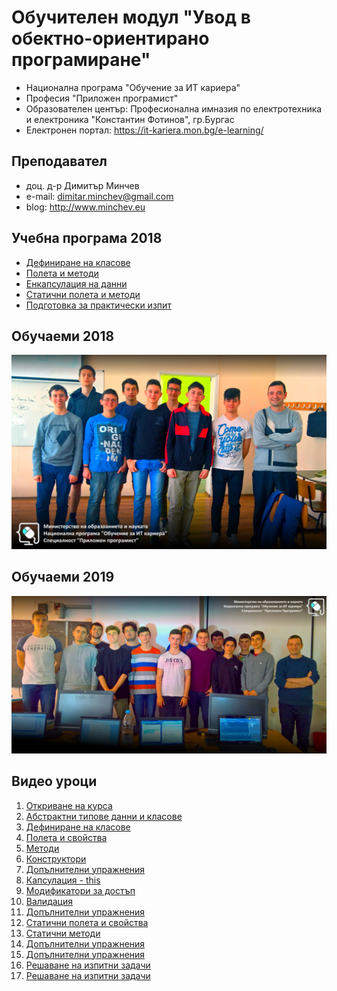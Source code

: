 # Обучителен модул "Увод в обектно-ориентирано програмиране"
- Национална програма "Обучение за ИТ кариера"
- Професия "Приложен програмист" 
- Образователен център: Професионална имназия по електротехника и електроника "Константин Фотинов", гр.Бургас  
- Електронен портал: https://it-kariera.mon.bg/e-learning/

## Преподавател
- доц. д-р Димитър Минчев
- e-mail: dimitar.minchev@gmail.com 
- blog: http://www.minchev.eu

## Учебна програма 2018
- [Дефиниране на класове](2018/1.%20Classes)
- [Полета и методи](2018/2.%20Properties%20and%20Methods)
- [Енкапсулация на данни](2018/3.%20Encapsulation)
- [Статични полета и методи](2018/4.%20Static%20Members)
- [Подготовка за практически изпит ](2018/5.%20Exam%20Preparation)

## Обучаеми 2018
![group_2018.jpg](group_2018.jpg)

## Обучаеми 2019
![group_2019.jpg](group_2019.jpg)

## Видео уроци
1. [Откриване на курса](https://youtu.be/vPuIhPxp8og)
2. [Абстрактни типове данни и класове](https://youtu.be/2eCMk43DqNY)
3. [Дефиниране на класове](https://youtu.be/Ph7TTASkty0)
4. [Полета и свойства](https://youtu.be/rrXAYDTdask)
5. [Методи](https://youtu.be/nElQiU4_YGs)
6. [Конструктори](https://youtu.be/4VbLyEVsNiA)
7. [Допълнителни упражнения](https://youtu.be/8nOiga9ABpc)
8. [Капсулация - this](https://youtu.be/lU-eEWdo9CQ)
9. [Модификатори за достъп](https://youtu.be/-jm7ddKWA_c)
10. [Валидация](https://youtu.be/F5iYqWs3sPQ)
11. [Допълнителни упражнения](https://youtu.be/S6wkay2Vlp8)
12. [Статични полета и свойства](https://youtu.be/ZMol3jI-M9w)
13. [Статични методи](https://youtu.be/hE0qOfrR5kY)
14. [Допълнителни упражнения](https://youtu.be/-lGh4kRvVE4)
15. [Допълнителни упражнения](https://youtu.be/7Tdh2jRXFw4)
16. [Решаване на изпитни задачи](https://youtu.be/VXS1FFIhQxM)
17. [Решаване на изпитни задачи](https://youtu.be/fe_dWWjaz0c)

